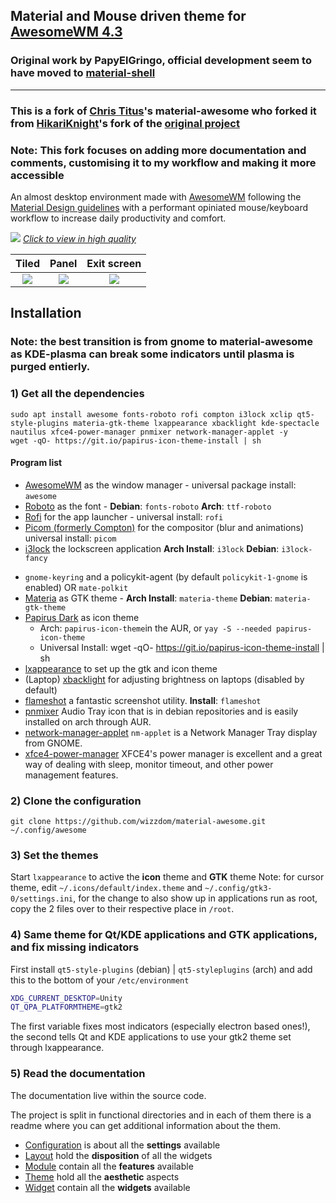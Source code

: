 ## Material and Mouse driven theme for [AwesomeWM 4.3](https://awesomewm.org/)

### Original work by PapyElGringo, official development seem to have moved to [material-shell](https://github.com/PapyElGringo/material-shell)

---

### This is a fork of [Chris Titus](https://github.com/ChrisTitusTech/material-awesome)'s material-awesome who forked it from [HikariKnight](https://github.com/HikariKnight/material-awesome)'s fork of the [original project](https://github.com/material-shell/material-awesome)

### Note: This fork focuses on adding more documentation and comments, customising it to my workflow and making it more accessible

An almost desktop environment made with [AwesomeWM](https://awesomewm.org/) following the [Material Design guidelines](https://material.io) with a performant opiniated mouse/keyboard workflow to increase daily productivity and comfort.

[![](./theme/PapyElGringo-theme/demo.gif?raw=true)](https://www.reddit.com/r/unixporn/comments/anp51q/awesome_material_awesome_workflow/)
_[Click to view in high quality](https://www.reddit.com/r/unixporn/comments/anp51q/awesome_material_awesome_workflow/)_

|                Tiled                 |                Panel                 |             Exit screen              |
| :----------------------------------: | :----------------------------------: | :----------------------------------: |
| ![](https://i.imgur.com/fELCtep.png) | ![](https://i.imgur.com/7IthpQS.png) | ![](https://i.imgur.com/rcKOLYQ.png) |

## Installation

### Note: the best transition is from gnome to material-awesome as KDE-plasma can break some indicators until plasma is purged entierly.

### 1) Get all the dependencies

```
sudo apt install awesome fonts-roboto rofi compton i3lock xclip qt5-style-plugins materia-gtk-theme lxappearance xbacklight kde-spectacle nautilus xfce4-power-manager pnmixer network-manager-applet -y
wget -qO- https://git.io/papirus-icon-theme-install | sh
```

#### Program list

- [AwesomeWM](https://awesomewm.org/) as the window manager - universal package install: `awesome`
- [Roboto](https://fonts.google.com/specimen/Roboto) as the font - **Debian**: `fonts-roboto` **Arch**: `ttf-roboto`
- [Rofi](https://github.com/DaveDavenport/rofi) for the app launcher - universal install: `rofi`
- [Picom (formerly Compton)](https://github.com/yshui/picom) for the compositor (blur and animations) universal install: `picom`
- [i3lock](https://github.com/meskarune/i3lock-fancy) the lockscreen application **Arch Install**: `i3lock` **Debian**: `i3lock-fancy`
<!-- - [xclip](https://github.com/astrand/xclip) for copying screenshots to clipboard package: `xclip` -->
- `gnome-keyring` and a policykit-agent (by default `policykit-1-gnome` is enabled) OR `mate-polkit`
- [Materia](https://github.com/nana-4/materia-theme) as GTK theme - **Arch Install**: `materia-theme` **Debian**: `materia-gtk-theme`
- [Papirus Dark](https://github.com/PapirusDevelopmentTeam/papirus-icon-theme) as icon theme
  - Arch: `papirus-icon-theme`in the AUR, or `yay -S --needed papirus-icon-theme`
  - Universal Install: wget -qO- https://git.io/papirus-icon-theme-install | sh
- [lxappearance](https://sourceforge.net/projects/lxde/files/LXAppearance/) to set up the gtk and icon theme
- (Laptop) [xbacklight](https://www.x.org/archive/X11R7.5/doc/man/man1/xbacklight.1.html) for adjusting brightness on laptops (disabled by default)
- [flameshot](https://flameshot.js.org/#/) a fantastic screenshot utility. **Install**: `flameshot`
- [pnmixer](https://github.com/nicklan/pnmixer) Audio Tray icon that is in debian repositories and is easily installed on arch through AUR.
- [network-manager-applet](https://gitlab.gnome.org/GNOME/network-manager-applet) `nm-applet` is a Network Manager Tray display from GNOME.
- [xfce4-power-manager](https://docs.xfce.org/xfce/xfce4-power-manager/start) XFCE4's power manager is excellent and a great way of dealing with sleep, monitor timeout, and other power management features.

### 2) Clone the configuration

```
git clone https://github.com/wizzdom/material-awesome.git ~/.config/awesome
```

### 3) Set the themes

Start `lxappearance` to active the **icon** theme and **GTK** theme
Note: for cursor theme, edit `~/.icons/default/index.theme` and `~/.config/gtk3-0/settings.ini`, for the change to also show up in applications run as root, copy the 2 files over to their respective place in `/root`.

### 4) Same theme for Qt/KDE applications and GTK applications, and fix missing indicators

First install `qt5-style-plugins` (debian) | `qt5-styleplugins` (arch) and add this to the bottom of your `/etc/environment`

```bash
XDG_CURRENT_DESKTOP=Unity
QT_QPA_PLATFORMTHEME=gtk2
```

The first variable fixes most indicators (especially electron based ones!), the second tells Qt and KDE applications to use your gtk2 theme set through lxappearance.

### 5) Read the documentation

The documentation live within the source code.

The project is split in functional directories and in each of them there is a readme where you can get additional information about the them.

- [Configuration](./configuration) is about all the **settings** available
- [Layout](./layout) hold the **disposition** of all the widgets
- [Module](./module) contain all the **features** available
- [Theme](./theme) hold all the **aesthetic** aspects
- [Widget](./widget) contain all the **widgets** available
